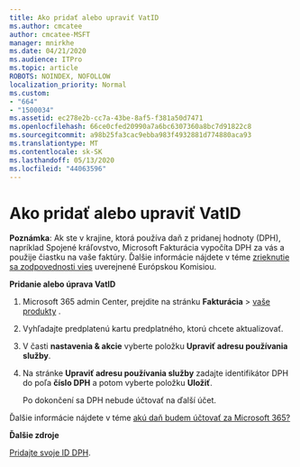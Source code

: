 ```yaml
---
title: Ako pridať alebo upraviť VatID
ms.author: cmcatee
author: cmcatee-MSFT
manager: mnirkhe
ms.date: 04/21/2020
ms.audience: ITPro
ms.topic: article
ROBOTS: NOINDEX, NOFOLLOW
localization_priority: Normal
ms.custom:
- "664"
- "1500034"
ms.assetid: ec278e2b-cc7a-43be-8af5-f381a50d7471
ms.openlocfilehash: 66ce0cfed20990a7a6bc6307360a8bc7d91822c8
ms.sourcegitcommit: a98b25fa3cac9ebba983f4932881d774880aca93
ms.translationtype: MT
ms.contentlocale: sk-SK
ms.lasthandoff: 05/13/2020
ms.locfileid: "44063596"
---
```

# <a name="how-to-add-or-edit-a-vatid"></a>Ako pridať alebo upraviť VatID

**Poznámka**: Ak ste v krajine, ktorá používa daň z pridanej hodnoty (DPH), napríklad Spojené kráľovstvo, Microsoft Fakturácia vypočíta DPH za vás a použije čiastku na vaše faktúry. Ďalšie informácie nájdete v téme [zrieknutie sa zodpovednosti vies](https://go.microsoft.com/fwlink/p/?LinkID=841741) uverejnené Európskou Komisiou.

**Pridanie alebo úprava VatID**

1. Microsoft 365 admin Center, prejdite na stránku **Fakturácia** \> [vaše produkty](https://go.microsoft.com/fwlink/p/?linkid=842054) .

2. Vyhľadajte predplatenú kartu predplatného, ktorú chcete aktualizovať.

3. V časti **nastavenia & akcie** vyberte položku **Upraviť adresu používania služby**.

4. Na stránke **Upraviť adresu používania služby** zadajte identifikátor DPH do poľa **číslo DPH** a potom vyberte položku **Uložiť**.

    Po dokončení sa DPH nebude účtovať na ďalší účet.

Ďalšie informácie nájdete v téme [akú daň budem účtovať za Microsoft 365?](https://docs.microsoft.com/office365/admin/subscriptions-and-billing/what-tax-will-i-be-charged)

**Ďalšie zdroje**

[Pridajte svoje ID DPH](https://docs.microsoft.com/office365/admin/subscriptions-and-billing/what-tax-will-i-be-charged?view=o365-worldwide#add-your-vat-id-eu-countries-only).